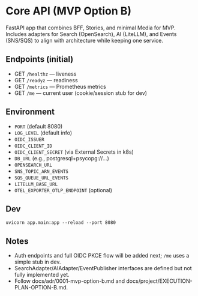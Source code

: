 # Core API (MVP Option B)

FastAPI app that combines BFF, Stories, and minimal Media for MVP. Includes adapters for Search (OpenSearch), AI (LiteLLM), and Events (SNS/SQS) to align with architecture while keeping one service.

## Endpoints (initial)
- GET `/healthz` — liveness
- GET `/readyz` — readiness
- GET `/metrics` — Prometheus metrics
- GET `/me` — current user (cookie/session stub for dev)

## Environment
- `PORT` (default 8080)
- `LOG_LEVEL` (default info)
- `OIDC_ISSUER`
- `OIDC_CLIENT_ID`
- `OIDC_CLIENT_SECRET` (via External Secrets in k8s)
- `DB_URL` (e.g., postgresql+psycopg://...)
- `OPENSEARCH_URL`
- `SNS_TOPIC_ARN_EVENTS`
- `SQS_QUEUE_URL_EVENTS`
- `LITELLM_BASE_URL`
- `OTEL_EXPORTER_OTLP_ENDPOINT` (optional)

## Dev
```
uvicorn app.main:app --reload --port 8080
```

## Notes
- Auth endpoints and full OIDC PKCE flow will be added next; `/me` uses a simple stub in dev.
- SearchAdapter/AIAdapter/EventPublisher interfaces are defined but not fully implemented yet.
- Follow docs/adr/0001-mvp-option-b.md and docs/project/EXECUTION-PLAN-OPTION-B.md.

